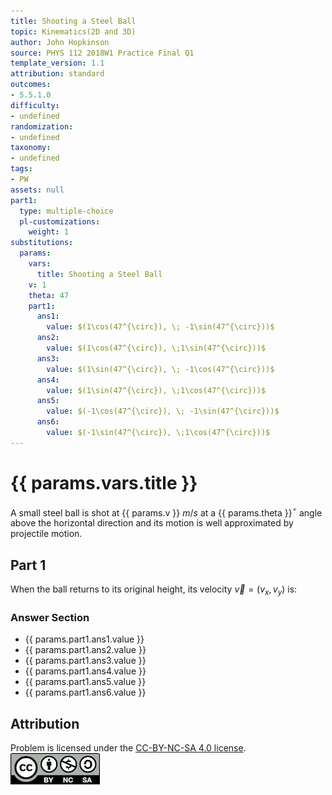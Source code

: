 ```yaml
---
title: Shooting a Steel Ball
topic: Kinematics(2D and 3D)
author: John Hopkinson
source: PHYS 112 2018W1 Practice Final Q1
template_version: 1.1
attribution: standard
outcomes:
- 5.5.1.0
difficulty:
- undefined
randomization:
- undefined
taxonomy:
- undefined
tags:
- PW
assets: null
part1:
  type: multiple-choice
  pl-customizations:
    weight: 1
substitutions:
  params:
    vars:
      title: Shooting a Steel Ball
    v: 1
    theta: 47
    part1:
      ans1:
        value: $(1\cos(47^{\circ}), \; -1\sin(47^{\circ}))$
      ans2:
        value: $(1\cos(47^{\circ}), \;1\sin(47^{\circ}))$
      ans3:
        value: $(1\sin(47^{\circ}), \; -1\cos(47^{\circ}))$
      ans4:
        value: $(1\sin(47^{\circ}), \;1\cos(47^{\circ}))$
      ans5:
        value: $(-1\cos(47^{\circ}), \; -1\sin(47^{\circ}))$
      ans6:
        value: $(-1\sin(47^{\circ}), \;1\cos(47^{\circ}))$
---
```

# {{ params.vars.title }}
A small steel ball is shot at {{ params.v }} $m/s$ at a {{ params.theta }}$^{\circ}$ angle above the horizontal direction and its motion is well approximated by projectile motion.

## Part 1

When the ball returns to its original height, its velocity $\overrightarrow{v} = (v_x, v_y)$ is:

### Answer Section

- {{ params.part1.ans1.value }}
- {{ params.part1.ans2.value }}
- {{ params.part1.ans3.value }}
- {{ params.part1.ans4.value }}
- {{ params.part1.ans5.value }}
- {{ params.part1.ans6.value }}

## Attribution

Problem is licensed under the [CC-BY-NC-SA 4.0 license](https://creativecommons.org/licenses/by-nc-sa/4.0/).<br> ![The Creative Commons 4.0 license requiring attribution-BY, non-commercial-NC, and share-alike-SA license.](https://raw.githubusercontent.com/firasm/bits/master/by-nc-sa.png)